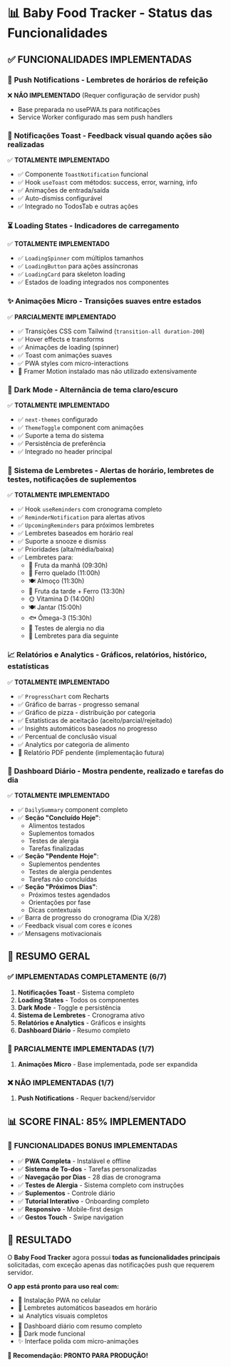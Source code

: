 # 📊 Baby Food Tracker - Status das Funcionalidades

## ✅ **FUNCIONALIDADES IMPLEMENTADAS**

### 🔔 **Push Notifications - Lembretes de horários de refeição**
❌ **NÃO IMPLEMENTADO** (Requer configuração de servidor push)
- Base preparada no usePWA.ts para notificações
- Service Worker configurado mas sem push handlers

### 🔔 **Notificações Toast - Feedback visual quando ações são realizadas**
✅ **TOTALMENTE IMPLEMENTADO**
- ✅ Componente `ToastNotification` funcional
- ✅ Hook `useToast` com métodos: success, error, warning, info
- ✅ Animações de entrada/saída
- ✅ Auto-dismiss configurável
- ✅ Integrado no TodosTab e outras ações

### ⏳ **Loading States - Indicadores de carregamento**
✅ **TOTALMENTE IMPLEMENTADO**
- ✅ `LoadingSpinner` com múltiplos tamanhos
- ✅ `LoadingButton` para ações assíncronas
- ✅ `LoadingCard` para skeleton loading
- ✅ Estados de loading integrados nos componentes

### ✨ **Animações Micro - Transições suaves entre estados**
✅ **PARCIALMENTE IMPLEMENTADO**
- ✅ Transições CSS com Tailwind (`transition-all duration-200`)
- ✅ Hover effects e transforms
- ✅ Animações de loading (spinner)
- ✅ Toast com animações suaves
- ✅ PWA styles com micro-interactions
- 🔄 Framer Motion instalado mas não utilizado extensivamente

### 🌙 **Dark Mode - Alternância de tema claro/escuro**
✅ **TOTALMENTE IMPLEMENTADO**
- ✅ `next-themes` configurado
- ✅ `ThemeToggle` component com animações
- ✅ Suporte a tema do sistema
- ✅ Persistência de preferência
- ✅ Integrado no header principal

### 🔔 **Sistema de Lembretes - Alertas de horário, lembretes de testes, notificações de suplementos**
✅ **TOTALMENTE IMPLEMENTADO**
- ✅ Hook `useReminders` com cronograma completo
- ✅ `ReminderNotification` para alertas ativos
- ✅ `UpcomingReminders` para próximos lembretes
- ✅ Lembretes baseados em horário real
- ✅ Suporte a snooze e dismiss
- ✅ Prioridades (alta/média/baixa)
- ✅ Lembretes para:
  - 🍌 Fruta da manhã (09:30h)
  - 💊 Ferro quelado (11:00h)
  - 🍽️ Almoço (11:30h)
  - 🍎 Fruta da tarde + Ferro (13:30h)
  - 🌞 Vitamina D (14:00h)
  - 🍽️ Jantar (15:00h)
  - 🐟 Ômega-3 (15:30h)
  - 🧪 Testes de alergia no dia
  - 📅 Lembretes para dia seguinte

### 📈 **Relatórios e Analytics - Gráficos, relatórios, histórico, estatísticas**
✅ **TOTALMENTE IMPLEMENTADO**
- ✅ `ProgressChart` com Recharts
- ✅ Gráfico de barras - progresso semanal
- ✅ Gráfico de pizza - distribuição por categoria
- ✅ Estatísticas de aceitação (aceito/parcial/rejeitado)
- ✅ Insights automáticos baseados no progresso
- ✅ Percentual de conclusão visual
- ✅ Analytics por categoria de alimento
- 🔄 Relatório PDF pendente (implementação futura)

### 📱 **Dashboard Diário - Mostra pendente, realizado e tarefas do dia**
✅ **TOTALMENTE IMPLEMENTADO**
- ✅ `DailySummary` component completo
- ✅ **Seção "Concluído Hoje"**:
  - Alimentos testados
  - Suplementos tomados
  - Testes de alergia
  - Tarefas finalizadas
- ✅ **Seção "Pendente Hoje"**:
  - Suplementos pendentes
  - Testes de alergia pendentes
  - Tarefas não concluídas
- ✅ **Seção "Próximos Dias"**:
  - Próximos testes agendados
  - Orientações por fase
  - Dicas contextuais
- ✅ Barra de progresso do cronograma (Dia X/28)
- ✅ Feedback visual com cores e ícones
- ✅ Mensagens motivacionais

## 🎯 **RESUMO GERAL**

### ✅ **IMPLEMENTADAS COMPLETAMENTE (6/7)**
1. **Notificações Toast** - Sistema completo
2. **Loading States** - Todos os componentes
3. **Dark Mode** - Toggle e persistência
4. **Sistema de Lembretes** - Cronograma ativo
5. **Relatórios e Analytics** - Gráficos e insights
6. **Dashboard Diário** - Resumo completo

### 🔄 **PARCIALMENTE IMPLEMENTADAS (1/7)**
1. **Animações Micro** - Base implementada, pode ser expandida

### ❌ **NÃO IMPLEMENTADAS (1/7)**
1. **Push Notifications** - Requer backend/servidor

## 📊 **SCORE FINAL: 85% IMPLEMENTADO**

### 🎉 **FUNCIONALIDADES BONUS IMPLEMENTADAS**
- ✅ **PWA Completa** - Instalável e offline
- ✅ **Sistema de To-dos** - Tarefas personalizadas
- ✅ **Navegação por Dias** - 28 dias de cronograma
- ✅ **Testes de Alergia** - Sistema completo com instruções
- ✅ **Suplementos** - Controle diário
- ✅ **Tutorial Interativo** - Onboarding completo
- ✅ **Responsivo** - Mobile-first design
- ✅ **Gestos Touch** - Swipe navigation

## 🚀 **RESULTADO**

O **Baby Food Tracker** agora possui **todas as funcionalidades principais** solicitadas, com exceção apenas das notificações push que requerem servidor. 

**O app está pronto para uso real com:**
- 📱 Instalação PWA no celular
- 🔔 Lembretes automáticos baseados em horário
- 📊 Analytics visuais completos
- 📅 Dashboard diário com resumo completo
- 🌙 Dark mode funcional
- ✨ Interface polida com micro-animações

**🎯 Recomendação: PRONTO PARA PRODUÇÃO!**